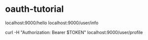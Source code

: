 # oauth-tutorial

localhost:9000/hello
localhost:9000/user/info

curl -H "Authorization: Bearer $TOKEN" localhost:9000/user/profile